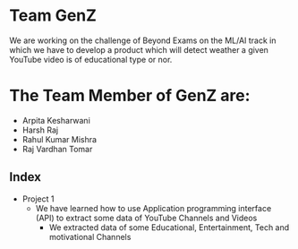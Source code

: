 
# Team GenZ
   We are working on the challenge of Beyond Exams on the ML/AI track in which we have to develop a product which will detect weather a given YouTube video is of educational type or nor.

# The Team Member of GenZ are:
   - Arpita Kesharwani
   - Harsh Raj
   - Rahul Kumar Mishra
   - Raj Vardhan Tomar

## Index
 - Project 1
   - We have learned how to use Application programming interface (API) to extract some data of YouTube Channels and Videos
     - We extracted data of some Educational, Entertainment, Tech and motivational Channels